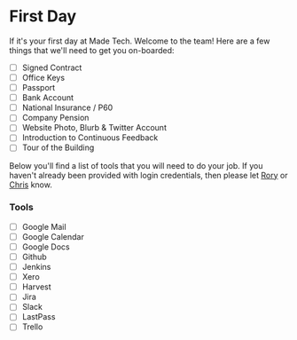 # First Day

If it's your first day at Made Tech. Welcome to the team! Here are a few things that we'll need to get you on-boarded: 

* [ ] Signed Contract
* [ ] Office Keys
* [ ] Passport
* [ ] Bank Account
* [ ] National Insurance / P60
* [ ] Company Pension 
* [ ] Website Photo, Blurb & Twitter Account
* [ ] Introduction to Continuous Feedback
* [ ] Tour of the Building

Below you'll find a list of tools that you will need to do your job. If you haven't already been provided with login credentials, then please let [Rory](rory@madetech.com) or [Chris](chris@madetech.com) know. 

### Tools
* [ ] Google Mail
* [ ] Google Calendar
* [ ] Google Docs
* [ ] Github
* [ ] Jenkins
* [ ] Xero
* [ ] Harvest
* [ ] Jira
* [ ] Slack
* [ ] LastPass
* [ ] Trello
